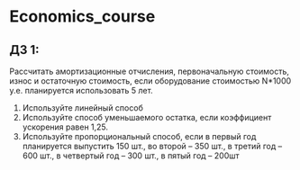 # Economics_course

## ДЗ 1: 

Рассчитать амортизационные отчисления, первоначальную стоимость, износ и остаточную стоимость, если оборудование стоимостью N*1000 у.е. планируется использовать 5 лет.

1. Используйте линейный способ
2. Используйте способ уменьшаемого остатка, если коэффициент ускорения равен 1,25.
3. Используйте пропорциональный способ, если в первый год планируется выпустить 150 шт., во второй – 350 шт., в третий год – 600 шт., в четвертый год – 300 шт., в пятый год – 200шт
